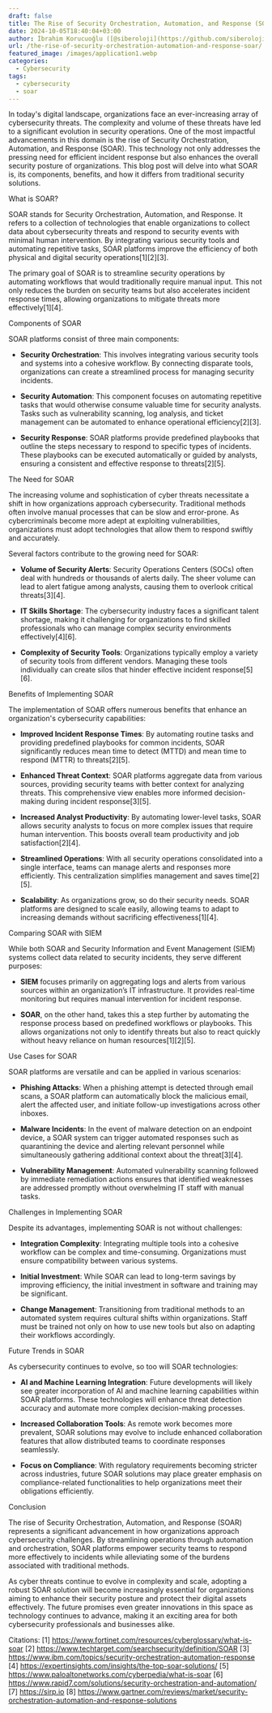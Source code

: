 ```yaml
---
draft: false
title: The Rise of Security Orchestration, Automation, and Response (SOAR)
date: 2024-10-05T18:40:04+03:00
author: İbrahim Korucuoğlu ([@siberoloji](https://github.com/siberoloji))
url: /the-rise-of-security-orchestration-automation-and-response-soar/
featured_image: /images/application1.webp
categories:
  - Cybersecurity
tags:
  - cybersecurity
  - soar
---
```



In today's digital landscape, organizations face an ever-increasing array of cybersecurity threats. The complexity and volume of these threats have led to a significant evolution in security operations. One of the most impactful advancements in this domain is the rise of Security Orchestration, Automation, and Response (SOAR). This technology not only addresses the pressing need for efficient incident response but also enhances the overall security posture of organizations. This blog post will delve into what SOAR is, its components, benefits, and how it differs from traditional security solutions.



What is SOAR?



SOAR stands for Security Orchestration, Automation, and Response. It refers to a collection of technologies that enable organizations to collect data about cybersecurity threats and respond to security events with minimal human intervention. By integrating various security tools and automating repetitive tasks, SOAR platforms improve the efficiency of both physical and digital security operations[1][2][3].



The primary goal of SOAR is to streamline security operations by automating workflows that would traditionally require manual input. This not only reduces the burden on security teams but also accelerates incident response times, allowing organizations to mitigate threats more effectively[1][4].



Components of SOAR



SOAR platforms consist of three main components:


* **Security Orchestration**: This involves integrating various security tools and systems into a cohesive workflow. By connecting disparate tools, organizations can create a streamlined process for managing security incidents.

* **Security Automation**: This component focuses on automating repetitive tasks that would otherwise consume valuable time for security analysts. Tasks such as vulnerability scanning, log analysis, and ticket management can be automated to enhance operational efficiency[2][3].

* **Security Response**: SOAR platforms provide predefined playbooks that outline the steps necessary to respond to specific types of incidents. These playbooks can be executed automatically or guided by analysts, ensuring a consistent and effective response to threats[2][5].




The Need for SOAR



The increasing volume and sophistication of cyber threats necessitate a shift in how organizations approach cybersecurity. Traditional methods often involve manual processes that can be slow and error-prone. As cybercriminals become more adept at exploiting vulnerabilities, organizations must adopt technologies that allow them to respond swiftly and accurately.



Several factors contribute to the growing need for SOAR:


* **Volume of Security Alerts**: Security Operations Centers (SOCs) often deal with hundreds or thousands of alerts daily. The sheer volume can lead to alert fatigue among analysts, causing them to overlook critical threats[3][4].

* **IT Skills Shortage**: The cybersecurity industry faces a significant talent shortage, making it challenging for organizations to find skilled professionals who can manage complex security environments effectively[4][6].

* **Complexity of Security Tools**: Organizations typically employ a variety of security tools from different vendors. Managing these tools individually can create silos that hinder effective incident response[5][6].




Benefits of Implementing SOAR



The implementation of SOAR offers numerous benefits that enhance an organization's cybersecurity capabilities:


* **Improved Incident Response Times**: By automating routine tasks and providing predefined playbooks for common incidents, SOAR significantly reduces mean time to detect (MTTD) and mean time to respond (MTTR) to threats[2][5].

* **Enhanced Threat Context**: SOAR platforms aggregate data from various sources, providing security teams with better context for analyzing threats. This comprehensive view enables more informed decision-making during incident response[3][5].

* **Increased Analyst Productivity**: By automating lower-level tasks, SOAR allows security analysts to focus on more complex issues that require human intervention. This boosts overall team productivity and job satisfaction[2][4].

* **Streamlined Operations**: With all security operations consolidated into a single interface, teams can manage alerts and responses more efficiently. This centralization simplifies management and saves time[2][5].

* **Scalability**: As organizations grow, so do their security needs. SOAR platforms are designed to scale easily, allowing teams to adapt to increasing demands without sacrificing effectiveness[1][4].




Comparing SOAR with SIEM



While both SOAR and Security Information and Event Management (SIEM) systems collect data related to security incidents, they serve different purposes:


* **SIEM** focuses primarily on aggregating logs and alerts from various sources within an organization’s IT infrastructure. It provides real-time monitoring but requires manual intervention for incident response.

* **SOAR**, on the other hand, takes this a step further by automating the response process based on predefined workflows or playbooks. This allows organizations not only to identify threats but also to react quickly without heavy reliance on human resources[1][2][5].




Use Cases for SOAR



SOAR platforms are versatile and can be applied in various scenarios:


* **Phishing Attacks**: When a phishing attempt is detected through email scans, a SOAR platform can automatically block the malicious email, alert the affected user, and initiate follow-up investigations across other inboxes.

* **Malware Incidents**: In the event of malware detection on an endpoint device, a SOAR system can trigger automated responses such as quarantining the device and alerting relevant personnel while simultaneously gathering additional context about the threat[3][4].

* **Vulnerability Management**: Automated vulnerability scanning followed by immediate remediation actions ensures that identified weaknesses are addressed promptly without overwhelming IT staff with manual tasks.




Challenges in Implementing SOAR



Despite its advantages, implementing SOAR is not without challenges:


* **Integration Complexity**: Integrating multiple tools into a cohesive workflow can be complex and time-consuming. Organizations must ensure compatibility between various systems.

* **Initial Investment**: While SOAR can lead to long-term savings by improving efficiency, the initial investment in software and training may be significant.

* **Change Management**: Transitioning from traditional methods to an automated system requires cultural shifts within organizations. Staff must be trained not only on how to use new tools but also on adapting their workflows accordingly.




Future Trends in SOAR



As cybersecurity continues to evolve, so too will SOAR technologies:


* **AI and Machine Learning Integration**: Future developments will likely see greater incorporation of AI and machine learning capabilities within SOAR platforms. These technologies will enhance threat detection accuracy and automate more complex decision-making processes.

* **Increased Collaboration Tools**: As remote work becomes more prevalent, SOAR solutions may evolve to include enhanced collaboration features that allow distributed teams to coordinate responses seamlessly.

* **Focus on Compliance**: With regulatory requirements becoming stricter across industries, future SOAR solutions may place greater emphasis on compliance-related functionalities to help organizations meet their obligations efficiently.




Conclusion



The rise of Security Orchestration, Automation, and Response (SOAR) represents a significant advancement in how organizations approach cybersecurity challenges. By streamlining operations through automation and orchestration, SOAR platforms empower security teams to respond more effectively to incidents while alleviating some of the burdens associated with traditional methods.



As cyber threats continue to evolve in complexity and scale, adopting a robust SOAR solution will become increasingly essential for organizations aiming to enhance their security posture and protect their digital assets effectively. The future promises even greater innovations in this space as technology continues to advance, making it an exciting area for both cybersecurity professionals and businesses alike.



Citations: [1] https://www.fortinet.com/resources/cyberglossary/what-is-soar [2] https://www.techtarget.com/searchsecurity/definition/SOAR [3] https://www.ibm.com/topics/security-orchestration-automation-response [4] https://expertinsights.com/insights/the-top-soar-solutions/ [5] https://www.paloaltonetworks.com/cyberpedia/what-is-soar [6] https://www.rapid7.com/solutions/security-orchestration-and-automation/ [7] https://sirp.io [8] https://www.gartner.com/reviews/market/security-orchestration-automation-and-response-solutions
